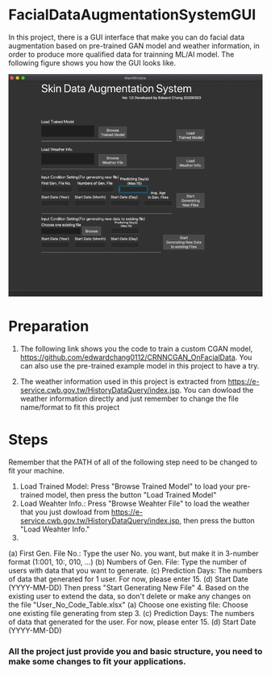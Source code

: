 # FacialDataAugmentationSystemGUI
In this project, there is a GUI interface that make you can do facial data augmentation based on pre-trained GAN model and weather information, in order to produce more qualified data for trainning ML/AI model. The following figure shows you how the GUI looks like.

![image](https://github.com/edwardchang0112/FacialDataAugmentationSystemGUI/blob/master/GUI_Fig.png)

# Preparation

1. The following link shows you the code to train a custom CGAN model, https://github.com/edwardchang0112/CRNNCGAN_OnFacialData. You can also use the pre-trained example model in this project to have a try.

2. The weather information used in this project is extracted from https://e-service.cwb.gov.tw/HistoryDataQuery/index.jsp. You can dowload the weather information directly and just remember to change the file name/format to fit this project

# Steps

Remember that the PATH of all of the following step need to be changed to fit your machine.

1. Load Trained Model: Press "Browse Trained Model" to load your pre-trained model, then press the button "Load Trained Model"
2. Load Weahter Info.: Press "Browse  Weahter File" to load the weather that you just dowload from https://e-service.cwb.gov.tw/HistoryDataQuery/index.jsp, then press the button "Load Weahter Info."
3. 
  (a) First Gen. File No.: Type the user No. you want, but make it in 3-number format (1:001, 10:, 010, ...)
  (b) Numbers of Gen. File: Type the number of users with data that you want to generate.
  (c) Prediction Days: The numbers of data that generated for 1 user. For now, please enter 15.
  (d) Start Date (YYYY-MM-DD)
  Then press "Start Generating New File"
4. Based on the existing user to extend the data, so don't delete or make any changes on the file "User_No_Code_Table.xlsx"
  (a) Choose one existing file: Choose one existing file generating from step 3.
  (c) Prediction Days: The numbers of data that generated for the user. For now, please enter 15.
  (d) Start Date (YYYY-MM-DD)

### All the project just provide you and basic structure, you need to make some changes to fit your applications.

